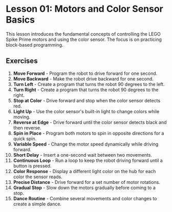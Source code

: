 # Lesson 01: Motors and Color Sensor Basics

This lesson introduces the fundamental concepts of controlling the LEGO Spike Prime motors and using the color sensor. The focus is on practicing block-based programming.

## Exercises

1. **Move Forward** - Program the robot to drive forward for one second.
2. **Move Backward** - Make the robot drive backward for one second.
3. **Turn Left** - Create a program that turns the robot 90 degrees to the left.
4. **Turn Right** - Create a program that turns the robot 90 degrees to the right.
5. **Stop at Color** - Drive forward and stop when the color sensor detects red.
6. **Light Up** - Use the color sensor's built-in light to change colors while moving.
7. **Reverse at Edge** - Drive forward until the color sensor detects black and then reverse.
8. **Spin in Place** - Program both motors to spin in opposite directions for a quick spin.
9. **Variable Speed** - Change the motor speed dynamically while driving forward.
10. **Short Delay** - Insert a one-second wait between two movements.
11. **Continuous Loop** - Run a loop to keep the robot driving forward until a button is pressed.
12. **Color Response** - Display a different light color on the hub for each color the sensor reads.
13. **Precise Distance** - Drive forward for a set number of motor rotations.
14. **Gradual Stop** - Slow down the motors gradually before coming to a stop.
15. **Dance Routine** - Combine several movements and color changes to create a simple dance.

